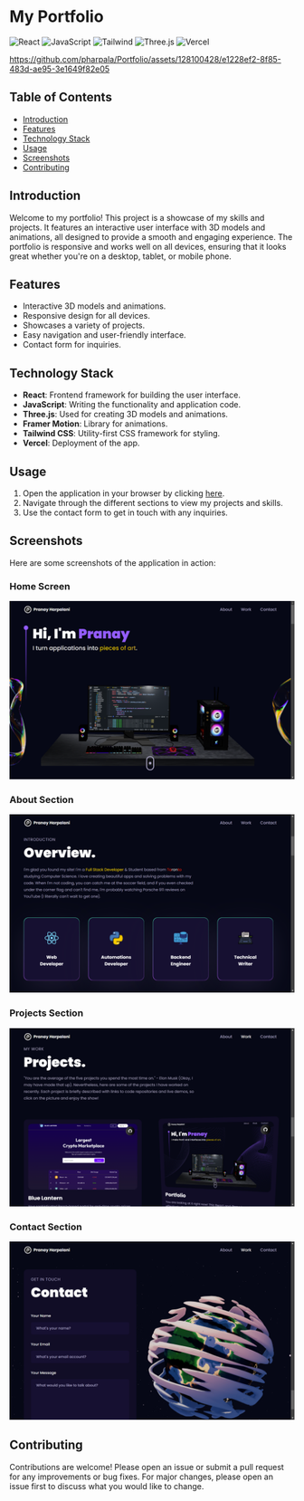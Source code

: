 # My Portfolio

![React](https://img.shields.io/badge/React-61DAFB?style=for-the-badge&logo=react&logoColor=white)
![JavaScript](https://img.shields.io/badge/JavaScript-F7DF1E?style=for-the-badge&logo=javascript&logoColor=black)
![Tailwind](https://img.shields.io/badge/Tailwind_CSS-38B2AC?style=for-the-badge&logo=tailwind-css&logoColor=white)
![Three.js](https://img.shields.io/badge/Three.js-000000?style=for-the-badge&logo=three.js&logoColor=white)
![Vercel](https://img.shields.io/badge/Vercel-000000?style=for-the-badge&logo=vercel&logoColor=white)



https://github.com/pharpala/Portfolio/assets/128100428/e1228ef2-8f85-483d-ae95-3e1649f82e05



## Table of Contents

- [Introduction](#introduction)
- [Features](#features)
- [Technology Stack](#technology-stack)
- [Usage](#usage)
- [Screenshots](#screenshots)
- [Contributing](#contributing)

## Introduction

Welcome to my portfolio! This project is a showcase of my skills and projects. It features an interactive user interface with 3D models and animations, all designed to provide a smooth and engaging experience. The portfolio is responsive and works well on all devices, ensuring that it looks great whether you're on a desktop, tablet, or mobile phone.

## Features

- Interactive 3D models and animations.
- Responsive design for all devices.
- Showcases a variety of projects.
- Easy navigation and user-friendly interface.
- Contact form for inquiries.

## Technology Stack

- **React**: Frontend framework for building the user interface.
- **JavaScript**: Writing the functionality and application code.
- **Three.js**: Used for creating 3D models and animations.
- **Framer Motion**: Library for animations.
- **Tailwind CSS**: Utility-first CSS framework for styling.
- **Vercel**: Deployment of the app.

## Usage

1. Open the application in your browser by clicking [here](https://pranayharpalani.com/).
2. Navigate through the different sections to view my projects and skills.
3. Use the contact form to get in touch with any inquiries.

## Screenshots

Here are some screenshots of the application in action:

### Home Screen

![Home Screen](public/home.png)

### About Section

![About Section](public/overview.png)

### Projects Section

![Projects Section](public/project.png)

### Contact Section

![Contact Section](public/contact.png)

## Contributing

Contributions are welcome! Please open an issue or submit a pull request for any improvements or bug fixes. For major changes, please open an issue first to discuss what you would like to change.
